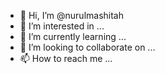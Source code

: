 - 👋 Hi, I’m @nurulmashitah
- 👀 I’m interested in ...
- 🌱 I’m currently learning ...
- 💞️ I’m looking to collaborate on ...
- 📫 How to reach me ...

<!---
nurulmashitah/nurulmashitah is a ✨ special ✨ repository because its `README.md` (this file) appears on your GitHub profile.
You can click the Preview link to take a look at your changes.
--->
